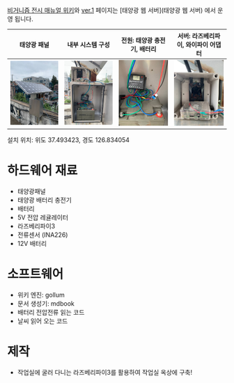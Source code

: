 [비거니즘 전시 매뉴얼 위키](/)와 [ver.1](https://wiki.0makes0.com/book) 페이지는 [태양광 웹 서버](태양광 웹 서버) 에서 운영 됩니다. 

| 태양광 패널 | 내부 시스템 구성 | 전원: 태양광 충전기, 배터리 | 서버: 라즈베리파이, 와이파이 어댑터  |
| :---:         |     :---:      |          :---: | :---: |
| ![](./uploads/photo1630906705.jpeg) | ![](./uploads/photo1630906705(3).jpeg)     | ![](./uploads/photo1630906705(2).jpeg)     | ![](./uploads/photo1630906705(1).jpeg)  |

설치 위치: 위도 37.493423, 경도 126.834054
 

# 하드웨어 재료

 - 태양광패널
 - 태양광 배터리 충전기
 - 배터리
 - 5V 전압 레귤레이터
 - 라즈베리파이3
 - 전류센서 (INA226)
 - 12V 배터리 

# 소프트웨어 
 - 위키 엔진: gollum
 - 문서 생성기: mdbook 
 - 배터리 전압전류 읽는 코드
 - 날씨 읽어 오는 코드

# 제작
 - 작업실에 굴러 다니는 라즈베리파이3를 활용하여 작업실 옥상에 구축!